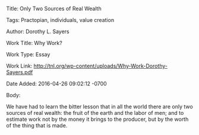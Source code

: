 Title:  Only Two Sources of Real Wealth

Tags:   Practopian, individuals, value creation

Author: Dorothy L. Sayers

Work Title: Why Work?

Work Type: Essay

Work Link: http://tnl.org/wp-content/uploads/Why-Work-Dorothy-Sayers.pdf

Date Added: 2016-04-26 09:02:12 -0700

Body: 

We have had to learn the bitter lesson that in all the world there are only two sources of real wealth: the fruit of the earth and the labor of men; and to estimate work not by the money it brings to the producer, but by the worth of the thing that is made.


